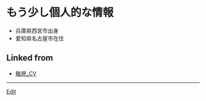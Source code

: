 # もう少し個人的な情報


* 兵庫県西宮市出身
* 愛知県名古屋市在住



## Linked from

* [略歴_CV](略歴_CV.md)


----
[Edit](https://github.com/vitroid/vitroid.github.io/edit/master/MD/もう少し個人的な情報.md)
